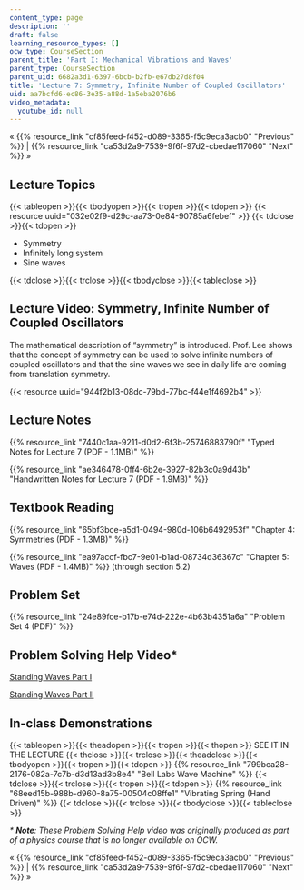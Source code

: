 ```yaml
---
content_type: page
description: ''
draft: false
learning_resource_types: []
ocw_type: CourseSection
parent_title: 'Part I: Mechanical Vibrations and Waves'
parent_type: CourseSection
parent_uid: 6682a3d1-6397-6bcb-b2fb-e67db27d8f04
title: 'Lecture 7: Symmetry, Infinite Number of Coupled Oscillators'
uid: aa7bcfd6-ec86-3e35-a88d-1a5eba2076b6
video_metadata:
  youtube_id: null
---
```

« {{% resource_link "cf85feed-f452-d089-3365-f5c9eca3acb0" "Previous" %}} | {{% resource_link "ca53d2a9-7539-9f6f-97d2-cbedae117060" "Next" %}} »

## Lecture Topics

{{< tableopen >}}{{< tbodyopen >}}{{< tropen >}}{{< tdopen >}}
{{< resource uuid="032e02f9-d29c-aa73-0e84-90785a6febef" >}}
{{< tdclose >}}{{< tdopen >}}

- Symmetry
- Infinitely long system
- Sine waves

{{< tdclose >}}{{< trclose >}}{{< tbodyclose >}}{{< tableclose >}}

## Lecture Video: Symmetry, Infinite Number of Coupled Oscillators

The mathematical description of “symmetry” is introduced. Prof. Lee shows that the concept of symmetry can be used to solve infinite numbers of coupled oscillators and that the sine waves we see in daily life are coming from translation symmetry.

{{< resource uuid="944f2b13-08dc-79bd-77bc-f44e1f4692b4" >}}

## Lecture Notes

{{% resource_link "7440c1aa-9211-d0d2-6f3b-25746883790f" "Typed Notes for Lecture 7 (PDF - 1.1MB)" %}}

{{% resource_link "ae346478-0ff4-6b2e-3927-82b3c0a9d43b" "Handwritten Notes for Lecture 7 (PDF - 1.9MB)" %}}

## Textbook Reading

{{% resource_link "65bf3bce-a5d1-0494-980d-106b6492953f" "Chapter 4: Symmetries (PDF - 1.3MB)" %}} 

{{% resource_link "ea97accf-fbc7-9e01-b1ad-08734d36367c" "Chapter 5: Waves (PDF - 1.4MB)" %}} (through section 5.2) 

## Problem Set

{{% resource_link "24e89fce-b17b-e74d-222e-4b63b4351a6a" "Problem Set 4 (PDF)" %}}

## Problem Solving Help Video\*

[Standing Waves Part I](/courses/res-8-005-vibrations-and-waves-problem-solving-fall-2012/pages/problem-solving-videos/standing-waves-part-i-1)

[Standing Waves Part II](/courses/res-8-005-vibrations-and-waves-problem-solving-fall-2012/pages/problem-solving-videos/standing-waves-part-ii-1)

## In-class Demonstrations

{{< tableopen >}}{{< theadopen >}}{{< tropen >}}{{< thopen >}}
SEE IT IN THE LECTURE
{{< thclose >}}{{< trclose >}}{{< theadclose >}}{{< tbodyopen >}}{{< tropen >}}{{< tdopen >}}
{{% resource_link "799bca28-2176-082a-7c7b-d3d13ad3b8e4" "Bell Labs Wave Machine" %}}
{{< tdclose >}}{{< trclose >}}{{< tropen >}}{{< tdopen >}}
{{% resource_link "68eed15b-988b-d960-8a75-00504c08ffe1" "Vibrating Spring (Hand Driven)" %}}
{{< tdclose >}}{{< trclose >}}{{< tbodyclose >}}{{< tableclose >}}

*\* **Note**: These Problem Solving Help video was originally produced as part of a physics course that is no longer available on OCW.*

« {{% resource_link "cf85feed-f452-d089-3365-f5c9eca3acb0" "Previous" %}} | {{% resource_link "ca53d2a9-7539-9f6f-97d2-cbedae117060" "Next" %}} »